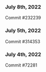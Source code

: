 ### July 8th, 2022

Commit #232239

### July 5th, 2022

Commit #314353


### July 4th, 2022

Commit #72281
